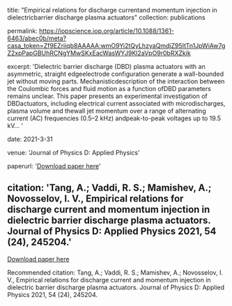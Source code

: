 title: "Empirical relations for discharge currentand momentum injection in dielectricbarrier discharge plasma actuators"
collection: publications

permalink: https://iopscience.iop.org/article/10.1088/1361-6463/abec0b/meta?casa_token=Zf9EZriiqb8AAAAA:wmO9Yi2tQyLhzyaQmdjZ95ItTn1JpWiAw7gZ2xpPapGBUhRCNgYMwSKxEacWasWYJ9Kl2aVpO9r0bRXZkik

excerpt: 'Dielectric barrier discharge (DBD) plasma actuators with an asymmetric, straight edgeelectrode configuration generate a wall-bounded jet without moving parts. Mechanisticdescription of the interaction between the Coulombic forces and fluid motion as a function ofDBD parameters remains unclear. This paper presents an experimental investigation of DBDactuators, including electrical current associated with microdischarges, plasma volume and thewall jet momentum over a range of alternating current (AC) frequencies (0.5–2 kHz) andpeak-to-peak voltages up to 19.5 kV... '

date: 2021-3-31

venue: 'Journal of Physics D: Applied Physics'

paperurl: '[Download paper here](https://github.com/antang808/antang808.github.io/files/6334334/Tang.Journal.of.Physics.pdf)'

citation: 'Tang, A.; Vaddi, R. S.; Mamishev, A.; Novosselov, I. V., Empirical relations for discharge current and momentum injection in dielectric barrier discharge plasma actuators. Journal of Physics D: Applied Physics 2021, 54 (24), 245204.'
---

[Download paper here](http://academicpages.github.io/files/paper2.pdf)

Recommended citation: Tang, A.; Vaddi, R. S.; Mamishev, A.; Novosselov, I. V., Empirical relations for discharge current and momentum injection in dielectric barrier discharge plasma actuators. Journal of Physics D: Applied Physics 2021, 54 (24), 245204.
